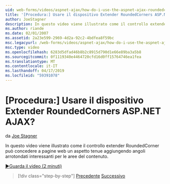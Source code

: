 ```yaml
---
uid: web-forms/videos/aspnet-ajax/how-do-i-use-the-aspnet-ajax-roundedcorners-extender
title: '[Procedura:] Usare il dispositivo Extender RoundedCorners ASP.NET AJAX? | Microsoft Docs'
author: JoeStagner
description: In questo video viene illustrato come il controllo extender RoundedCorner può concedere a pagine web un aspetto tenue aggiungendo interessanti angoli arrotondati all'area di contenuto...
ms.author: riande
ms.date: 02/01/2007
ms.assetid: 2a23e599-2969-4d2a-92c2-4bdfea8f59bc
msc.legacyurl: /web-forms/videos/aspnet-ajax/how-do-i-use-the-aspnet-ajax-roundedcorners-extender
msc.type: video
ms.openlocfilehash: 6283d5dfad46b8b2c8915d790d1e66e89ba3a5b8
ms.sourcegitcommit: 0f1119340e4464720cfd16d0ff15764746ea1fea
ms.translationtype: MT
ms.contentlocale: it-IT
ms.lasthandoff: 04/17/2019
ms.locfileid: "59391078"
---
```

# <a name="how-do-i-use-the-aspnet-ajax-roundedcorners-extender"></a>[Procedura:] Usare il dispositivo Extender RoundedCorners ASP.NET AJAX?

da [Joe Stagner](https://github.com/JoeStagner)

In questo video viene illustrato come il controllo extender RoundedCorner può concedere a pagine web un aspetto tenue aggiungendo angoli arrotondati interessanti per le aree del contenuto.

[&#9654;Guarda il video (2 minuti)](https://channel9.msdn.com/Blogs/ASP-NET-Site-Videos/how-do-i-use-the-aspnet-ajax-roundedcorners-extender)

> [!div class="step-by-step"]
> [Precedente](how-do-i-use-an-aspnet-ajax-scriptmanagerproxy.md)
> [Successivo](how-do-i-use-the-aspnet-ajax-timer-control.md)
